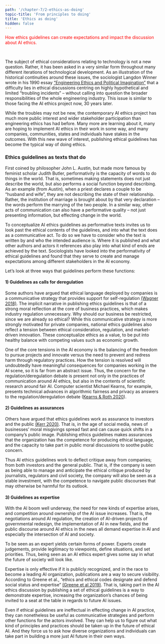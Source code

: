```yaml
---
path: '/chapter-7/2-ethics-as-doing'
topic-title: 'From principles to doing'
title: 'Ethics as doing'
hidden: false
---
```


<hero-icon heroIcon='chap7'/>

<styled-text>

<p style="color:red;">How ethics guidelines can create expectations and impact the discussion about AI ethics. </p>

<br>

The subject of ethical considerations relating to technology is not a new question. Rather, it has been asked in a very similar form throughout many different iterations of technological development. As an illustration of the historical continuities around these issues, the sociologist Langdon Winner wrote in his 1990 essay [“Engineering Ethics and Political Imagination”](https://link-springer-com.libproxy.helsinki.fi/chapter/10.1007/978-94-009-0557-3_6) that a difficulty lies in ethical discussions centring on highly hypothetical and limited “troubling incidents” – without calling into question the broader responsibilities of the whole engineering industry. This issue is similar to those facing the AI ethics project now, 30 years later.

While the troubles may not be new, the contemporary AI ethics project has much more public interest and wider stakeholder participation than engineering ethics has had before. Many more are learning about it, many are hoping to implement AI ethics in their work in some way, and many companies, communities, states and individuals have stakes in the outcomes. With this new wave of interest, publishing ethical guidelines has become the typical way of doing ethics.

</styled-text>

### Ethics guidelines as texts that do

<text-box name="Performativity" icon="philIcon">

First coined by philosopher John L. Austin, but made more famous by feminist scholar Judith Butler, performativity is the capacity of words to do things in the world. That is, sometimes making statements does not just describe the world, but also performs a social function beyond describing. As an example (from Austin), when a priest declares a couple to be “husband and wife”,  they are not describing the state of their relationship. Rather, the institution of marriage is brought about by that very declaration – the words perform the marrying of the two people. In a similar way, other acts of communication can also have a performative quality – not just presenting information, but effecting change in the world.

</text-box>

<styled-text>

To conceptualize AI ethics guidelines as performative texts invites us to look past the ethical contents of the guidelines, and into what the text does as a communicative act. To do so we have to consider who the text is written by and who the intended audience is. Where it is published and what other authors and actors it references also play into what kind of ends are achieved by the text. Sociologists have looked into the performativity of ethical guidelines and found that they serve to create and manage expectations among different stakeholders in the AI economy.

Let’s look at three ways that guidelines perform these functions:

#### 1) Guidelines as calls for deregulation

Some authors have argued that ethical language deployed by companies is a communicative strategy that provides support for self-regulation [(Wagner 2018)](https://www.jstor.org/stable/j.ctvhrd092.18). The implicit narrative in publishing ethics guidelines is that of a strong moral reflection at the core of business practices, which makes industry regulation unnecessary. Why should our business be restricted, since we are already so ethical? While this communicative strategy is more strongly motivated for private companies, national ethics guidelines  also reflect a tension between ethical consideration, regulation, and market-driven innovation. These conceptualize ethics as a value, to be put into healthy balance with competing values such as economic growth.

One of the core tensions in the AI economy is the balancing of the freedom to pursue projects and innovate versus the need to prevent and redress harm through regulatory practices. How the tension is resolved will undoubtedly have meaningful consequences for companies working in the AI scene, so it is far from an abstract issue. Thus, the concern for the regulation/deregulation debate is present not only in the practices of communication around AI ethics, but also in the contents of scientific research around fair AI. Computer scientist Michael Kearns, for example, presents technical advances in algorithmic fairness and privacy as answers to the regulation/deregulation debate ([Kearns & Roth 2020](https://global.oup.com/academic/product/the-ethical-algorithm-9780190948207)).

#### 2) Guidelines as assurances

Others have argued that ethics guidelines work as assurance to investors and the public [(Kerr 2020)](https://journals-sagepub-com.libproxy.helsinki.fi/doi/10.1177/2053951720915939). That is, in the age of social media, news of businesses’ moral misgivings spread fast and can cause quick shifts in a company’s public image. Publishing ethics guidelines makes assurances that the organization has the competence for producing ethical language, and the capacity to take part in public moral discussions to soothe public concern.

Thus AI ethics guidelines work to deflect critique away from companies; from both investors and the general public. That is, if the company is seen as being able to manage and anticipate the ethical critique produced by journalists, regulators and civil society, the company will also be seen as a stable investment, with the competence to navigate public discourses that may otherwise be harmful for its outlook.


#### 3) Guidelines as expertise

With the AI boom well underway, the need for new kinds of expertise arises, and competition around ownership of the AI issue increases. That is, the negotiations around AI regulation, the creation of AI-driven projects of governmental redesign, the implementation of AI in new fields, and the public discourse around AI ethics in the news all demand expertise in AI and especially the intersection of AI and society.

To be seen as an expert yields certain forms of power. Experts create judgements, provide legitimacy to viewpoints, define situations, and set priorities. Thus, being seen as an AI ethics expert gives some say in what the future of society will look like.

Expertise is only effective if it is publicly recognized, and in the race to become a leading AI organization, publications are a way to secure visibility. According to Greene et al., “ethics and ethical codes designate and defend social status and expertise” [(Greene et al 2019)](https://scholarspace.manoa.hawaii.edu/bitstream/10125/59651/0211.pdf). That is, taking part in the AI ethics discussion by publishing a set of ethical guidelines is a way to demonstrate expertise, increasing the organization’s chances of being invited to a seat at the table in regards to future AI issues.

Even if ethical guidelines are ineffectual in effecting change in AI practice, they can nonetheless be useful as communicative strategies and perform other functions for the actors involved. They can help us to figure out what kind of principles and practices should be taken up in the future of ethical AI. And they force us to ask how diverse organizations and individuals can take part in building a more just AI future in their own ways.

</styled-text>
